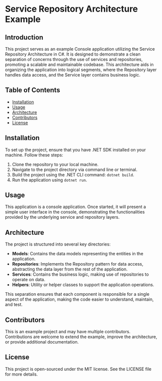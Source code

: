 # Service Repository Architecture Example

## Introduction

This project serves as an example Console application utilizing the Service Repository Architecture in C#. It is designed to demonstrate a clean separation of concerns through the use of services and repositories, promoting a scalable and maintainable codebase. This architecture aids in organizing the application into logical segments, where the Repository layer handles data access, and the Service layer contains business logic.

## Table of Contents

- [Installation](#installation)
- [Usage](#usage)
- [Architecture](#architecture)
- [Contributors](#contributors)
- [License](#license)

## Installation

To set up the project, ensure that you have .NET SDK installed on your machine. Follow these steps:

1. Clone the repository to your local machine.
2. Navigate to the project directory via command line or terminal.
3. Build the project using the .NET CLI command: `dotnet build`.
4. Run the application using `dotnet run`.

## Usage

This application is a console application. Once started, it will present a simple user interface in the console, demonstrating the functionalities provided by the underlying service and repository layers.

## Architecture

The project is structured into several key directories:

- **Models**: Contains the data models representing the entities in the application.
- **Repositories**: Implements the Repository pattern for data access, abstracting the data layer from the rest of the application.
- **Services**: Contains the business logic, making use of repositories to operate on data.
- **Helpers**: Utility or helper classes to support the application operations.

This separation ensures that each component is responsible for a single aspect of the application, making the code easier to understand, maintain, and test.

## Contributors

This is an example project and may have multiple contributors. Contributions are welcome to extend the example, improve the architecture, or provide additional documentation.

## License

This project is open-sourced under the MIT license. See the LICENSE file for more details.
